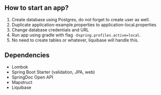## How to start an app?

1. Create database using Postgres, do not forget to create user as well.
2. Duplicate application-example.properties to application-local.properties
3. Change database credentials and URL
4. Run app using gradle with flag `-Dspring.profiles.active=local`.
5. No need to create tables or whatever, liquibase will handle this.

## Dependencies
- Lombok
- Spring Boot Starter (validation, JPA, web)
- SpringDoc Open API
- Mapstruct
- Liquibase